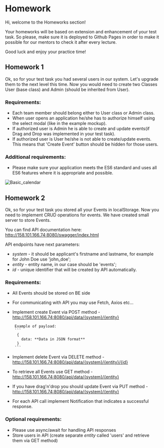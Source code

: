 # Homework
Hi, welcome to the Homeworks section!

Your homeworks will be based on extension and enhancement of your test task. So please, make sure it is deployed to Github Pages in order to make it possible for our mentors to check it after every lecture.

Good luck and enjoy your practice time!
## Homework 1
Ok, so for your test task you had several users in our system. Let's upgrade them to the next level this time. Now you would need to create two Classes User (base class) and Admin (should be inherited from User). 

### Requirements:
 - Each team member should belong either to User class or Admin class.
 - When user opens an application he/she has to authorize himself using the select modal (like in the example mockup).
 - If authorized user is Admin he is able to create and update events(if Drag and Drop was implemented in your test task).
 - If authorized user is User he/she is not able to create/update events. This means that 'Create Event' button should be hidden for those users.

### Additional requirements:
- Please make sure your application meets the ES6 standard and uses all ES6 features where it is appropriate and possible.
 
 ![Basic_calendar](../assets/images/homeworks/hw-1-1.jpg)
 
## Homework 2
Ok, so for your test task you stored all your Events in localStorage. Now you need to implement CRUD operations for events. We have created small server to store Events.

You can find API documentation here: http://158.101.166.74:8080/swagger/index.html

API endpoints have next parameters:
 - *system* - it should be applicant's firstname and lastname, for example for John Doe use 'john_doe';
 - *entity* - entity name, in our case should be 'events';
 - *id* - unique identifier that will be created by API automatically.

### Requirements:
 - All Events should be stored on BE side
 - For communicating with API you may use Fetch, Axios etc...
 - Implement create Event via POST method - http://158.101.166.74:8080/api/data/{system}/{entity}

        Example of payload:
        ```
         {
           data: **Data in JSON format**
         }
        ```
 - Implement delete Event via DELETE method - http://158.101.166.74:8080/api/data/{system}/{entity}/{id}
 - To retrieve all Events use GET method - http://158.101.166.74:8080/api/data/{system}/{entity}
 - If you have drag'n'drop you should update Event via PUT method - http://158.101.166.74:8080/api/data/{system}/{entity}
 - For each API call implement Notification that indicates a successful response.

### Optional requirements:
 - Please use async/await for handling API responses
 - Store users in API (create separate *entity* called 'users' and retrieve them via GET method)

